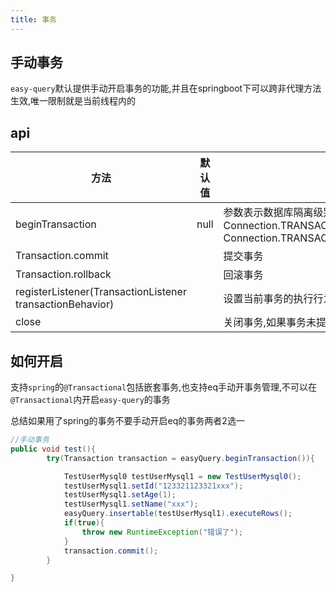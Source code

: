 ```yaml
---
title: 事务
---
```


## 手动事务
`easy-query`默认提供手动开启事务的功能,并且在springboot下可以跨非代理方法生效,唯一限制就是当前线程内的

## api

方法  | 默认值 | 描述  
--- | --- | --- 
beginTransaction | null  | 参数表示数据库隔离级别,默认采用`datasource`的可以自定义 Connection.TRANSACTION_READ_UNCOMMITTED,Connection.TRANSACTION_READ_COMMITTED,Connection.TRANSACTION_REPEATABLE_READ,* Connection.TRANSACTION_SERIALIZABLE.
Transaction.commit |   | 提交事务
Transaction.rollback |   | 回滚事务
registerListener(TransactionListener transactionBehavior)| | 设置当前事务的执行行为,包括提交前提交后等处理
close |   | 关闭事务,如果事务未提交则自动调用回滚

## 如何开启

支持`spring`的`@Transactional`包括嵌套事务,也支持eq手动开事务管理,不可以在`@Transactional`内开启`easy-query`的事务

总结如果用了spring的事务不要手动开启eq的事务两者2选一
```java
//手动事务
public void test(){
        try(Transaction transaction = easyQuery.beginTransaction()){

            TestUserMysql0 testUserMysql1 = new TestUserMysql0();
            testUserMysql1.setId("123321123321xxx");
            testUserMysql1.setAge(1);
            testUserMysql1.setName("xxx");
            easyQuery.insertable(testUserMysql1).executeRows();
            if(true){
                throw new RuntimeException("错误了");
            }
            transaction.commit();
        }

}
```